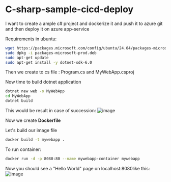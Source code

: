 # C-sharp-sample-cicd-deploy

I want to create a ample c# project and dockerize it and push it to azure git and then deploy it on azure app-service

Requirements in ubuntu:
```bash
wget https://packages.microsoft.com/config/ubuntu/24.04/packages-microsoft-prod.deb -O packages-microsoft-prod.deb
sudo dpkg -i packages-microsoft-prod.deb
sudo apt-get update
sudo apt-get install -y dotnet-sdk-6.0
```

Then we create to cs file : Program.cs and MyWebApp.csproj

Now time to build dotnet application
```bash
dotnet new web -o MyWebApp
cd MyWebApp
dotnet build
```
This would be result in case of succession:
![image](https://github.com/user-attachments/assets/32d72f42-49d3-4c6f-ad6b-058cb531b2b6)

Now we create **Dockerfile**

Let's build our image file
```bash
docker build -t mywebapp .
```

To run container:
```bash
docker run -d -p 8080:80 --name mywebapp-container mywebapp
```

Now you should see a "Hello World" page on localhost:8080like this:
![image](https://github.com/user-attachments/assets/2e3215af-04ad-4840-8d08-822c7fbdd8cd)
 
